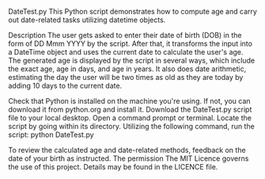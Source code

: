 
DateTest.py
This Python script demonstrates how to compute age and carry out date-related tasks utilizing datetime objects.

Description
The user gets asked to enter their date of birth (DOB) in the form of DD Mmm YYYY by the script. After that, it transforms the input into a DateTime object and uses the current date to calculate the user's age. The generated age is displayed by the script in several ways, which include the exact age, age in days, and age in years. It also does date arithmetic, estimating the day the user will be two times as old as they are today by adding 10 days to the current date.

Check that Python is installed on the machine you're using. If not, you can download it from python.org and install it.
Download the DateTest.py script file to your local desktop.
Open a command prompt or terminal.
Locate the script by going within its directory.
Utilizing the following command, run the script:
python DateTest.py

To review the calculated age and date-related methods, feedback on the date of your birth as instructed.
The permission
The MIT Licence governs the use of this project. Details may be found in the LICENCE file.

